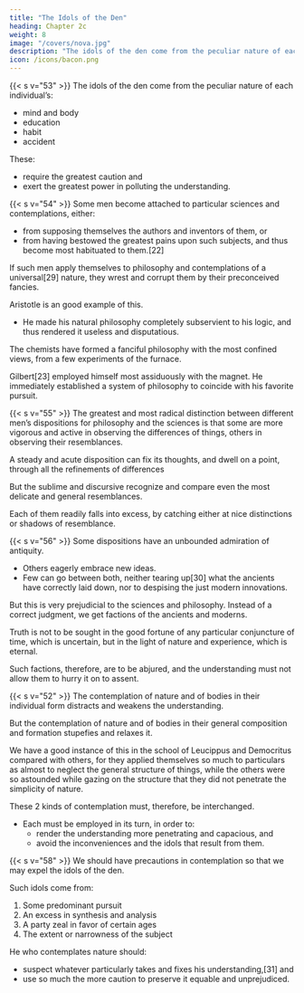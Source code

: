 ```yaml
---
title: "The Idols of the Den"
heading: Chapter 2c
weight: 8
image: "/covers/nova.jpg"
description: "The idols of the den come from the peculiar nature of each individual’s mind and body"
icon: /icons/bacon.png
---
```



{{< s v="53" >}} The idols of the den come from the peculiar nature of each individual’s:
- mind and body
- education
- habit
- accident

These:
- require the greatest caution and
- exert the greatest power in polluting the understanding.


{{< s v="54" >}} Some men become attached to particular sciences and contemplations, either:
- from supposing themselves the authors and inventors of them, or
- from having bestowed the greatest pains upon such subjects, and thus become most habituated to them.[22] 

If such men apply themselves to philosophy and contemplations of a universal[29] nature, they wrest and corrupt them by their preconceived fancies. 

Aristotle is an good example of this.
- He made his natural philosophy completely subservient to his logic, and thus rendered it<!--  little more than --> useless and disputatious.

The chemists have formed a fanciful philosophy with the most confined views, from a few experiments of the furnace. 

Gilbert[23] employed himself most assiduously with the magnet. He immediately established a system of philosophy to coincide with his favorite pursuit.


{{< s v="55" >}} The greatest and most radical distinction between different men’s dispositions for philosophy and the sciences is that some are more vigorous and active in observing the differences of things, others in observing their resemblances.

A steady and acute disposition can fix its thoughts, and dwell on a point, through all the refinements of differences

But the sublime and discursive recognize and compare even the most delicate and general resemblances.

Each of them readily falls into excess, by catching either at nice distinctions or shadows of resemblance.

{{< s v="56" >}} Some dispositions have an unbounded admiration of antiquity.
- Others eagerly embrace <!-- novelty --> new ideas. 
- Few can go between both, neither tearing up[30] what the ancients have correctly laid down, nor to despising the just modern innovations. 

But this is very prejudicial to the sciences and philosophy. Instead of a correct judgment, we get factions of the ancients and moderns.

Truth is not to be sought in the good fortune of any particular conjuncture of time, which is uncertain, but in the light of nature and experience, which is eternal. 

Such factions, therefore, are to be abjured, and the understanding must not allow them to hurry it on to assent.


{{< s v="52" >}} The contemplation of nature and of bodies in their individual form distracts and weakens the understanding. 

But the contemplation of nature and of bodies in their general composition and formation stupefies and relaxes it. 

We have a good instance of this in the school of Leucippus and Democritus compared with others, for they applied themselves so much to particulars as almost to neglect the general structure of things, while the others were so astounded while gazing on the structure that they did not penetrate the simplicity of nature. 

These 2 kinds of contemplation must, therefore, be interchanged. 
- Each must be employed in its turn, in order to:
  - render the understanding more penetrating and capacious, and 
  - avoid the inconveniences and the idols that result from them.

{{< s v="58" >}} We should have precautions in contemplation so that we may expel the idols of the den.

Such idols come from:

1. Some predominant pursuit
2. An excess in synthesis and analysis
3. A party zeal in favor of certain ages
4. The extent or narrowness of the subject

He who contemplates nature should:
- suspect whatever particularly takes and fixes his understanding,[31] and
- use so much the more caution to preserve it equable and unprejudiced.


